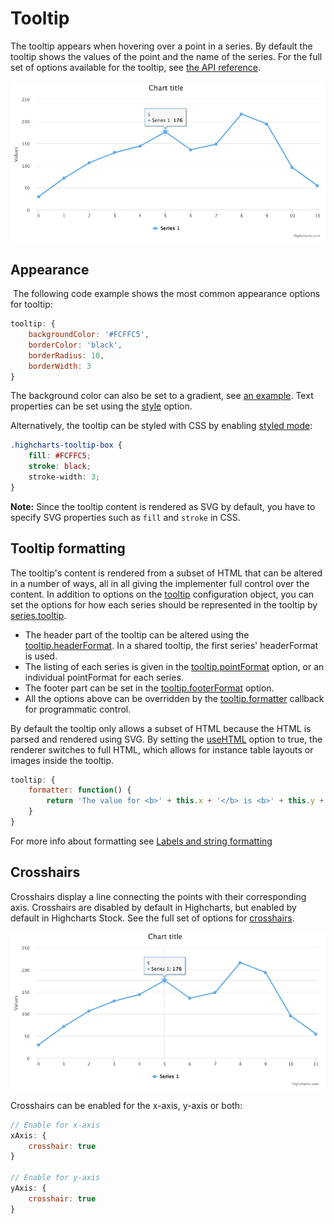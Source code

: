 Tooltip
=======

The tooltip appears when hovering over a point in a series. By default the tooltip shows the values of the point and the name of the series. For the full set of options available for the tooltip, see [the API reference](https://api.highcharts.com/highcharts/tooltip).

![tooltip.png](tooltip.png)

Appearance
----------

 The following code example shows the most common appearance options for tooltip:

```javascript
tooltip: {
    backgroundColor: '#FCFFC5',
    borderColor: 'black',
    borderRadius: 10,
    borderWidth: 3
}
```

The background color can also be set to a gradient, see [an example](https://jsfiddle.net/gh/get/library/pure/highcharts/highcharts/tree/master/samples/highcharts/tooltip/backgroundcolor-gradient/). Text properties can be set using the [style](https://api.highcharts.com/highcharts/tooltip.style) option.

Alternatively, the tooltip can be styled with CSS by enabling [styled mode](https://www.highcharts.com/docs/chart-design-and-style/style-by-css):

```css
.highcharts-tooltip-box {
    fill: #FCFFC5;
    stroke: black;
    stroke-width: 3;
}
```

**Note:** Since the tooltip content is rendered as SVG by default, you have to specify SVG properties such as `fill` and `stroke` in CSS.

Tooltip formatting
------------------

The tooltip's content is rendered from a subset of HTML that can be altered in a number of ways, all in all giving the implementer full control over the content. In addition to options on the [tooltip](https://api.highcharts.com/highcharts/tooltip) configuration object, you can set the options for how each series should be represented in the tooltip by [series.tooltip](https://api.highcharts.com/highcharts/plotOptions.series.tooltip). 

*   The header part of the tooltip can be altered using the [tooltip.headerFormat](https://api.highcharts.com/highcharts/tooltip.headerFormat). In a shared tooltip, the first series' headerFormat is used.
*   The listing of each series is given in the [tooltip.pointFormat](https://api.highcharts.com/highcharts/tooltip.pointFormat) option, or an individual pointFormat for each series. 
*   The footer part can be set in the [tooltip.footerFormat](https://api.highcharts.com/highcharts/tooltip.footerFormat) option.
*   All the options above can be overridden by the [tooltip.formatter](https://api.highcharts.com/highcharts/tooltip.formatter) callback for programmatic control.

By default the tooltip only allows a subset of HTML because the HTML is parsed and rendered using SVG. By setting the [useHTML](https://api.highcharts.com/highcharts/tooltip.useHTML) option to true, the renderer switches to full HTML, which allows for instance table layouts or images inside the tooltip.

```js
tooltip: {
    formatter: function() {
        return 'The value for <b>' + this.x + '</b> is <b>' + this.y + '</b>, in series '+ this.series.name;
    }
}
```

For more info about formatting see [Labels and string formatting](https://www.highcharts.com/docs/chart-concepts/labels-and-string-formatting)

Crosshairs
----------

Crosshairs display a line connecting the points with their corresponding axis. Crosshairs are disabled by default in Highcharts, but enabled by default in Highcharts Stock. See the full set of options for [crosshairs](https://api.highcharts.com/highcharts/xAxis.crosshair).

![crosshairs.png](crosshairs.png)

Crosshairs can be enabled for the x-axis, y-axis or both:

```js
// Enable for x-axis
xAxis: {
    crosshair: true
}

// Enable for y-axis
yAxis: {
    crosshair: true
}
```
